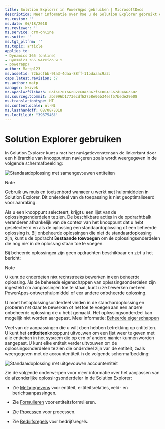 ```yaml
---
title: Solution Explorer in PowerApps gebruiken | MicrosoftDocs
description: Meer informatie over hoe u de Solution Explorer gebruikt om apps te maken of aan te passen
ms.custom: ''
ms.date: 06/18/2018
ms.reviewer: ''
ms.service: crm-online
ms.suite: ''
ms.tgt_pltfrm: ''
ms.topic: article
applies_to:
- Dynamics 365 (online)
- Dynamics 365 Version 9.x
- powerapps
author: Mattp123
ms.assetid: 72bacfbb-96a3-4daa-88ff-11bdaaac9a3d
caps.latest.revision: 57
ms.author: matp
manager: kvivek
ms.openlocfilehash: 6abbe701a6207e68ac367fbe80495a7d04a6e682
ms.sourcegitcommit: aba996b1773ecdf62758e06b34eaf57bede29e08
ms.translationtype: HT
ms.contentlocale: nl-NL
ms.lasthandoff: 08/08/2018
ms.locfileid: "39675468"
---
```

# <a name="use-the-solution-explorer"></a>Solution Explorer gebruiken

 In Solution Explorer kunt u met het navigatievenster aan de linkerkant door een hiërarchie van knooppunten navigeren zoals wordt weergegeven in de volgende schermafbeelding:  
  
 ![Standaardoplossing met samengevouwen entiteiten](media/crm-itpro-cust-defaultsolutionentitiescollapsed.PNG "Standaardoplossing met samengevouwen entiteiten")  
  
> [!NOTE]
>  Gebruik uw muis en toetsenbord wanneer u werkt met hulpmiddelen in Solution Explorer. Dit onderdeel van de toepassing is niet geoptimaliseerd voor aanraking.  
  
 Als u een knooppunt selecteert, krijgt u een lijst van de oplossingsonderdelen te zien. De beschikbare acties in de opdrachtbalk veranderen afhankelijk van de context van het knooppunt dat u hebt geselecteerd en als de oplossing een standaardoplossing of een beheerde oplossing is. Bij onbeheerde oplossingen die niet de standaardoplossing zijn, kunt u de opdracht **Bestaande toevoegen** om de oplossingsonderdelen die nog niet in de oplossing staan toe te voegen.  
  
Bij beheerde oplossingen zijn geen opdrachten beschikbaar en ziet u het bericht:  

> [!NOTE]
> U kunt de onderdelen niet rechtstreeks bewerken in een beheerde oplossing. Als de beheerde eigenschappen van oplossingsonderdelen zijn ingesteld om aanpassingen toe te staan, kunt u ze bewerken met een PowerApps-ontwerphulpmiddel of een andere onbeheerde oplossing.    
  
 U moet het oplossingsonderdeel vinden in de standaardoplossing en proberen het daar te bewerken of het toe te voegen aan een andere onbeheerde oplossing die u hebt gemaakt. Het oplossingsonderdeel kan mogelijk niet worden aangepast. Meer informatie: [Beheerde eigenschappen](solutions-overview.md#managed-properties)
  
 Veel van de aanpassingen die u wilt doen hebben betrekking op entiteiten. U kunt het **entiteiten**knooppunt uitvouwen om een lijst weer te geven met alle entiteiten in het systeem die op een of andere manier kunnen worden aangepast. U kunt elke entiteit verder uitvouwen om de oplossingsonderdelen te zien die onderdeel zijn van de entiteit, zoals weergegeven met de accountentiteit in de volgende schermafbeelding:  
  
 ![Standaardoplossing met uitgevouwen accountentiteit](media/crm-itpro-cust-defaultsolution.PNG "Standaardoplossing met uitgevouwen accountentiteit")  
  
 Zie de volgende onderwerpen voor meer informatie over het aanpassen van de afzonderlijke oplossingsonderdelen in de Solution Explorer:  
  
-   Zie [Metagegevens](create-edit-metadata.md) voor entiteit, entiteitsrelaties, veld- en berichtaanpassingen.  
  
-   Zie [Formulieren](../model-driven-apps/create-design-forms.md) voor entiteitsformulieren.  
  
-   Zie [Processen](../model-driven-apps/guide-staff-through-common-tasks-processes.md) voor processen.  
  
-   Zie [Bedrijfsregels](../model-driven-apps/create-business-rules-recommendations-apply-logic-form.md) voor bedrijfsregels.  
